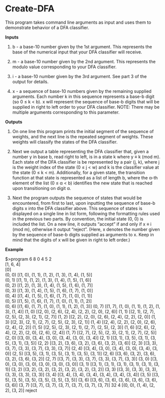 # Create-DFA
This program takes command line arguments as input and uses them to demonstrate behavior of a DFA classifier.

**Inputs**

1. b - a base-10 number given by the 1st argument. This represents the
base of the numerical input that your DFA classifier will receive.

2. m - a base-10 number given by the 2nd argument. This represents the
modulo value corresponding to your DFA classifier.

3. i - a base-10 number given by the 3rd argument. See part 3 of the
output for details.

4. x - a sequence of base-10 numbers given by the remaining supplied
arguments. Each number k in this sequence represents a base-b digit
(so 0 ≤ k < b). x will represent the sequence of base-b digits that will
be supplied in right to left order to your DFA classifier. NOTE: There
may be multiple arguments corresponding to this parameter.

**Outputs** 

1. On one line this program prints the initial segment of the sequence 
of weights, and the next line is the repeated segment of weights. These 
weights will classify the states of the DFA classifier.

2. Next we output a table representing the DFA classifier that, 
given a number y in base b, read right to left, is in a state k 
where y ≡ k (mod m). Each state of the DFA classifier is be represented 
by a pair (j, k), where j is the weight index of the state (0 ≤ j < w) 
and k is the classifier value at the state (0 ≤ k < m). Additionally, 
for a given state, the transition function at that state is represented
as a list of length b, where the α-th element of the list (0 ≤ α < b) 
identifies the new state that is reached upon transitioning on digit α.

3. Next the program outputs the sequence of states that
would be encountered, from first to last, upon inputting the sequence
of base-b digits x into the DFA classifier above. This sequence of states
is displayed on a single line in list form, following the formatting
rules used in the previous two parts. By convention, the initial state
(0, 0) is included the list.
On a new line, it outputs “accept” if and only if x ≡ i (mod m), 
otherwise it output “reject”. (Here, x denotes the number given by the
sequence of base-b digits supplied as arguments to x. Keep in mind that
the digits of x will be given in right to left order.)

**Example**

$>program 6 8 0 4 5 2  
[1, 6, 4]  
[0]  
(0, 0) [(1, 0), (1, 1), (1, 2), (1, 3), (1, 4), (1, 5)]  
(0, 1) [(1, 1), (1, 2), (1, 3), (1, 4), (1, 5), (1, 6)]  
(0, 2) [(1, 2), (1, 3), (1, 4), (1, 5), (1, 6), (1, 7)]  
(0, 3) [(1, 3), (1, 4), (1, 5), (1, 6), (1, 7), (1, 0)]  
(0, 4) [(1, 4), (1, 5), (1, 6), (1, 7), (1, 0), (1, 1)]  
(0, 5) [(1, 5), (1, 6), (1, 7), (1, 0), (1, 1), (1, 2)]  
(0, 6) [(1, 6), (1, 7), (1, 0), (1, 1), (1, 2), (1, 3)]
(0, 7) [(1, 7), (1, 0), (1, 1), (1, 2), (1, 3), (1, 4)]
(1, 0) [(2, 0), (2, 6), (2, 4), (2, 2), (2, 0), (2, 6)]
(1, 1) [(2, 1), (2, 7), (2, 5), (2, 3), (2, 1), (2, 7)]
(1, 2) [(2, 2), (2, 0), (2, 6), (2, 4), (2, 2), (2, 0)]
(1, 3) [(2, 3), (2, 1), (2, 7), (2, 5), (2, 3), (2, 1)]
(1, 4) [(2, 4), (2, 2), (2, 0), (2, 6), (2, 4), (2, 2)]
(1, 5) [(2, 5), (2, 3), (2, 1), (2, 7), (2, 5), (2, 3)]
(1, 6) [(2, 6), (2, 4), (2, 2), (2, 0), (2, 6), (2, 4)]
(1, 7) [(2, 7), (2, 5), (2, 3), (2, 1), (2, 7), (2, 5)]
(2, 0) [(3, 0), (3, 4), (3, 0), (3, 4), (3, 0), (3, 4)]
(2, 1) [(3, 1), (3, 5), (3, 1), (3, 5), (3, 1), (3, 5)]
(2, 2) [(3, 2), (3, 6), (3, 2), (3, 6), (3, 2), (3, 6)]
(2, 3) [(3, 3), (3, 7), (3, 3), (3, 7), (3, 3), (3, 7)]
(2, 4) [(3, 4), (3, 0), (3, 4), (3, 0), (3, 4), (3, 0)]
(2, 5) [(3, 5), (3, 1), (3, 5), (3, 1), (3, 5), (3, 1)]
(2, 6) [(3, 6), (3, 2), (3, 6), (3, 2), (3, 6), (3, 2)]
(2, 7) [(3, 7), (3, 3), (3, 7), (3, 3), (3, 7), (3, 3)]
(3, 0) [(3, 0), (3, 0), (3, 0), (3, 0), (3, 0), (3, 0)]
(3, 1) [(3, 1), (3, 1), (3, 1), (3, 1), (3, 1), (3, 1)]
(3, 2) [(3, 2), (3, 2), (3, 2), (3, 2), (3, 2), (3, 2)]
(3, 3) [(3, 3), (3, 3), (3, 3), (3, 3), (3, 3), (3, 3)]
(3, 4) [(3, 4), (3, 4), (3, 4), (3, 4), (3, 4), (3, 4)]
(3, 5) [(3, 5), (3, 5), (3, 5), (3, 5), (3, 5), (3, 5)]
(3, 6) [(3, 6), (3, 6), (3, 6), (3, 6), (3, 6), (3, 6)]
(3, 7) [(3, 7), (3, 7), (3, 7), (3, 7), (3, 7), (3, 7)]
32
4
[(0, 0), (1, 4), (2, 2), (3, 2)]
reject
